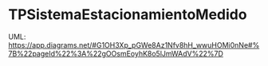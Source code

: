 # TPSistemaEstacionamientoMedido
UML: https://app.diagrams.net/#G1OH3Xp_pGWe8Az1Nfv8hH_wwuHOMi0nNe#%7B%22pageId%22%3A%22gOOsmEoyhK8o5lJmWAdV%22%7D
